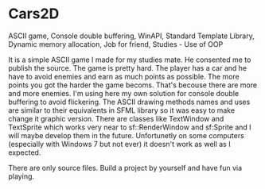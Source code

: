 # Cars2D
ASCII game, Console double buffering, WinAPI, Standard Template Library, Dynamic memory allocation, Job for friend, Studies - Use of OOP

It is a simple ASCII game I made for my studies mate. He consented me to publish the source. The game is pretty hard. The player has a car and he have to avoid enemies and earn as much points as possible. The more points you got the harder the game becoms. That's becouse there are more and more enemies.
I'm using here my own solution for console double buffering to avoid flickering. The ASCII drawing methods names and uses are similar to their equivalents in SFML library so it was easy to make change it graphic version. There are classes like TextWindow and TextSprite which works very near to sf::RenderWindow and sf:Sprite and I will maybe develop them in the future. Unfortunetly on some computers (especially with Windows 7 but not ever) it doesn't work as well as I expected.

There are only source files. Build a project by yourself and have fun via playing.
